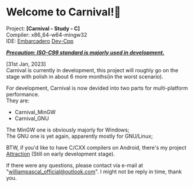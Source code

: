 # Welcome to Carnival!🥳

Project: __[Carnival - Study - C]__  
Compiler: x86_64-w64-mingw32  
IDE: [Embarcadero](https://www.embarcadero.com/) [Dev-Cpp](https://www.embarcadero.com/free-tools/dev-cpp)

<u>***Precaution: ISO-C99 standard is majorly used in development.***</u>

<!-- As you may have known, the original project I wrote was [Jungle - Study - Java]. It was aimed to train myself to see if or not I could generalise what I have learnt in the past of three years of studying Java. -->

<!-- Like I said, __\[Jungle - Study - Java\]__ was a tool used in life to somehow improve my accessibilities to all tools I might use during processes of studying. Like a tool set, you see. -->

<!-- Here, I'm going to try to have another purpose-aimed project which I declaim here, used to fully improve my abilities to C and, as well my general mindset towards all accessories of all programming languages. I shall be here, no more to say. -->

\[31st Jan, 2023\]  
Carnival is currently in development, this project will roughly go on the stage with polish in about 6 more months(in the worst scenario).

For development, Carnival is now devided into two parts for multi-platform performance.  
They are:
  - Carnival_MinGW
  - Carnival_GNU  

The MinGW one is obviously majorly for Windows;  
The GNU one is yet again, apparently mostly for GNU/Linux;

BTW, if you'd like to have C/CXX compilers on Android, there's my project [Attraction](https://github.com/WilliamPascal/Attraction) (Still on early development stage).

If there were any questions, please contact via e-mail at "williampascal_official@outlook.com". I might not be reply in time, thank you.

